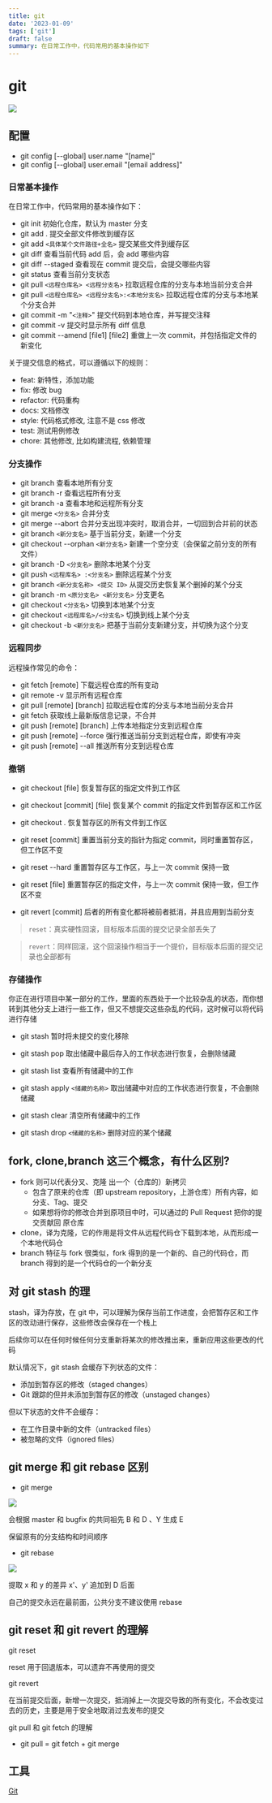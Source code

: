 ```yaml
---
title: git
date: '2023-01-09'
tags: ['git']
draft: false
summary: 在日常工作中，代码常用的基本操作如下
---
```


<TOCInline toc={props.toc} asDisclosure toHeading={3} />

# git

![](https://static.vue-js.com/fe150520-f7af-11eb-991d-334fd31f0201.png)

## 配置

- git config [--global] user.name "[name]"
- git config [--global] user.email "[email address]"

### 日常基本操作

在日常工作中，代码常用的基本操作如下：

- git init 初始化仓库，默认为 master 分支
- git add . 提交全部文件修改到缓存区
- git add `<具体某个文件路径+全名>` 提交某些文件到缓存区
- git diff 查看当前代码 add 后，会 add 哪些内容
- git diff --staged 查看现在 commit 提交后，会提交哪些内容
- git status 查看当前分支状态
- git pull `<远程仓库名> <远程分支名>` 拉取远程仓库的分支与本地当前分支合并
- git pull `<远程仓库名> <远程分支名>:<本地分支名>` 拉取远程仓库的分支与本地某个分支合并
- git commit -m "`<注释>`" 提交代码到本地仓库，并写提交注释
- git commit -v 提交时显示所有 diff 信息
- git commit --amend [file1] [file2] 重做上一次 commit，并包括指定文件的新变化

关于提交信息的格式，可以遵循以下的规则：

- feat: 新特性，添加功能
- fix: 修改 bug
- refactor: 代码重构
- docs: 文档修改
- style: 代码格式修改, 注意不是 css 修改
- test: 测试用例修改
- chore: 其他修改, 比如构建流程, 依赖管理

### 分支操作

- git branch 查看本地所有分支
- git branch -r 查看远程所有分支
- git branch -a 查看本地和远程所有分支
- git merge `<分支名>` 合并分支
- git merge --abort 合并分支出现冲突时，取消合并，一切回到合并前的状态
- git branch `<新分支名>` 基于当前分支，新建一个分支
- git checkout --orphan `<新分支名>` 新建一个空分支（会保留之前分支的所有文件）
- git branch -D `<分支名>` 删除本地某个分支
- git push `<远程库名> :<分支名>` 删除远程某个分支
- git branch `<新分支名称> <提交 ID>` 从提交历史恢复某个删掉的某个分支
- git branch -m `<原分支名> <新分支名>` 分支更名
- git checkout `<分支名>` 切换到本地某个分支
- git checkout `<远程库名>/<分支名>` 切换到线上某个分支
- git checkout -b `<新分支名>` 把基于当前分支新建分支，并切换为这个分支

### 远程同步

远程操作常见的命令：

- git fetch [remote] 下载远程仓库的所有变动
- git remote -v 显示所有远程仓库
- git pull [remote] [branch] 拉取远程仓库的分支与本地当前分支合并
- git fetch 获取线上最新版信息记录，不合并
- git push [remote] [branch] 上传本地指定分支到远程仓库
- git push [remote] --force 强行推送当前分支到远程仓库，即使有冲突
- git push [remote] --all 推送所有分支到远程仓库

### 撤销

- git checkout [file] 恢复暂存区的指定文件到工作区
- git checkout [commit] [file] 恢复某个 commit 的指定文件到暂存区和工作区
- git checkout . 恢复暂存区的所有文件到工作区
- git reset [commit] 重置当前分支的指针为指定 commit，同时重置暂存区，但工作区不变
- git reset --hard 重置暂存区与工作区，与上一次 commit 保持一致
- git reset [file] 重置暂存区的指定文件，与上一次 commit 保持一致，但工作区不变

- git revert [commit] 后者的所有变化都将被前者抵消，并且应用到当前分支

> `reset`：真实硬性回滚，目标版本后面的提交记录全部丢失了

> `revert`：同样回滚，这个回滚操作相当于一个提价，目标版本后面的提交记录也全部都有

### 存储操作

你正在进行项目中某一部分的工作，里面的东西处于一个比较杂乱的状态，而你想转到其他分支上进行一些工作，但又不想提交这些杂乱的代码，这时候可以将代码进行存储

- git stash 暂时将未提交的变化移除
- git stash pop 取出储藏中最后存入的工作状态进行恢复，会删除储藏

- git stash list 查看所有储藏中的工作
- git stash apply `<储藏的名称>` 取出储藏中对应的工作状态进行恢复，不会删除储藏
- git stash clear 清空所有储藏中的工作
- git stash drop `<储藏的名称>` 删除对应的某个储藏

## fork, clone,branch 这三个概念，有什么区别?

- fork 则可以代表分叉、克隆 出一个（仓库的）新拷贝
  - 包含了原来的仓库（即 upstream repository，上游仓库）所有内容，如分支、Tag、提交
  - 如果想将你的修改合并到原项目中时，可以通过的 Pull Request 把你的提交贡献回 原仓库
- clone，译为克隆，它的作用是将文件从远程代码仓下载到本地，从而形成一个本地代码仓
- branch 特征与 fork 很类似，fork 得到的是一个新的、自己的代码仓，而 branch 得到的是一个代码仓的一个新分支

## 对 git stash 的理

stash，译为存放，在 git 中，可以理解为保存当前工作进度，会把暂存区和工作区的改动进行保存，这些修改会保存在一个栈上

后续你可以在任何时候任何分支重新将某次的修改推出来，重新应用这些更改的代码

默认情况下，git stash 会缓存下列状态的文件：

- 添加到暂存区的修改（staged changes）
- Git 跟踪的但并未添加到暂存区的修改（unstaged changes）

但以下状态的文件不会缓存：

- 在工作目录中新的文件（untracked files）
- 被忽略的文件（ignored files）

## git merge 和 git rebase 区别

- git merge

![](https://static.vue-js.com/9fdfa3e0-fdd4-11eb-991d-334fd31f0201.png)

会根据 master 和 bugfix 的共同祖先 B 和 D 、Y 生成 E

保留原有的分支结构和时间顺序

- git rebase

![](https://static.vue-js.com/b72aed70-fdd4-11eb-991d-334fd31f0201.png)

提取 x 和 y 的差异 x'、y' 追加到 D 后面

自己的提交永远在最前面，公共分支不建议使用 rebase

## git reset 和 git revert 的理解

git reset

reset 用于回退版本，可以遗弃不再使用的提交

git revert

在当前提交后面，新增一次提交，抵消掉上一次提交导致的所有变化，不会改变过去的历史，主要是用于安全地取消过去发布的提交

git pull 和 git fetch 的理解

- git pull = git fetch + git merge

## 工具

[Git](../blog/56.md#1.Git)
